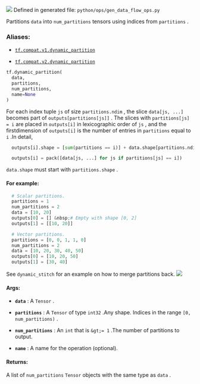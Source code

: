 ![](https://tensorflow.google.cn/images/tf_logo_32px.png)
Defined in generated file:  `python/ops/gen_data_flow_ops.py` 

Partitions  `data`  into  `num_partitions`  tensors using indices from  `partitions` .

### Aliases:

- [ `tf.compat.v1.dynamic_partition` ](/api_docs/python/tf/dynamic_partition)

- [ `tf.compat.v2.dynamic_partition` ](/api_docs/python/tf/dynamic_partition)


```python
tf.dynamic_partition(
  data,
  partitions,
  num_partitions,
  name=None
)

```


For each index tuple  `js`  of size  `partitions.ndim` , the slice  `data[js, ...]` becomes part of  `outputs[partitions[js]]` .  The slices with  `partitions[js] = i` are placed in  `outputs[i]`  in lexicographic order of  `js` , and the firstdimension of  `outputs[i]`  is the number of entries in  `partitions`  equal to  `i` .In detail,


```python
  outputs[i].shape = [sum(partitions == i)] + data.shape[partitions.ndim:]

  outputs[i] = pack([data[js, ...] for js if partitions[js] == i])

```


 `data.shape`  must start with  `partitions.shape` .

#### For example:


```python
  # Scalar partitions.
  partitions = 1
  num_partitions = 2
  data = [10, 20]
  outputs[0] = [] &nbsp;# Empty with shape [0, 2]
  outputs[1] = [[10, 20]]

  # Vector partitions.
  partitions = [0, 0, 1, 1, 0]
  num_partitions = 2
  data = [10, 20, 30, 40, 50]
  outputs[0] = [10, 20, 50]
  outputs[1] = [30, 40]

```


See  `dynamic_stitch`  for an example on how to merge partitions back.
![](https://tensorflow.google.cn/images/DynamicPartition.png)
#### Args:

- **`data`** : A  `Tensor` .

- **`partitions`** : A  `Tensor`  of type  `int32` .Any shape.  Indices in the range  `[0, num_partitions)` .

- **`num_partitions`** : An  `int`  that is  `&gt;= 1` .The number of partitions to output.

- **`name`** : A name for the operation (optional).

#### Returns:

A list of  `num_partitions`   `Tensor`  objects with the same type as  `data` .
